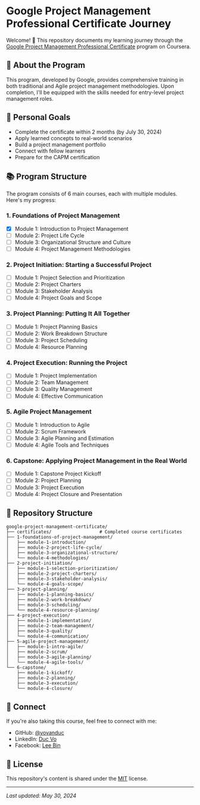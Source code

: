 # Google Project Management Professional Certificate Journey

Welcome! 👋 This repository documents my learning journey through the [Google Project Management Professional Certificate](https://www.coursera.org/professional-certificates/google-project-management) program on Coursera.

## 📌 About the Program

This program, developed by Google, provides comprehensive training in both traditional and Agile project management methodologies. Upon completion, I'll be equipped with the skills needed for entry-level project management roles.

## 🎯 Personal Goals

- Complete the certificate within 2 months (by July 30, 2024)
- Apply learned concepts to real-world scenarios
- Build a project management portfolio
- Connect with fellow learners
- Prepare for the CAPM certification

## 📚 Program Structure

The program consists of 6 main courses, each with multiple modules. Here's my progress:

### 1. Foundations of Project Management
- [x] Module 1: Introduction to Project Management
- [ ] Module 2: Project Life Cycle
- [ ] Module 3: Organizational Structure and Culture
- [ ] Module 4: Project Management Methodologies

### 2. Project Initiation: Starting a Successful Project
- [ ] Module 1: Project Selection and Prioritization
- [ ] Module 2: Project Charters
- [ ] Module 3: Stakeholder Analysis
- [ ] Module 4: Project Goals and Scope

### 3. Project Planning: Putting It All Together
- [ ] Module 1: Project Planning Basics
- [ ] Module 2: Work Breakdown Structure
- [ ] Module 3: Project Scheduling
- [ ] Module 4: Resource Planning

### 4. Project Execution: Running the Project
- [ ] Module 1: Project Implementation
- [ ] Module 2: Team Management
- [ ] Module 3: Quality Management
- [ ] Module 4: Effective Communication

### 5. Agile Project Management
- [ ] Module 1: Introduction to Agile
- [ ] Module 2: Scrum Framework
- [ ] Module 3: Agile Planning and Estimation
- [ ] Module 4: Agile Tools and Techniques

### 6. Capstone: Applying Project Management in the Real World
- [ ] Module 1: Capstone Project Kickoff
- [ ] Module 2: Project Planning
- [ ] Module 3: Project Execution
- [ ] Module 4: Project Closure and Presentation

## 📂 Repository Structure

```
google-project-management-certificate/
├── certificates/                  # Completed course certificates
├── 1-foundations-of-project-management/
│   ├── module-1-introduction/
│   ├── module-2-project-life-cycle/
│   ├── module-3-organizational-structure/
│   └── module-4-methodologies/
├── 2-project-initiation/
│   ├── module-1-selection-prioritization/
│   ├── module-2-project-charters/
│   ├── module-3-stakeholder-analysis/
│   └── module-4-goals-scope/
├── 3-project-planning/
│   ├── module-1-planning-basics/
│   ├── module-2-work-breakdown/
│   ├── module-3-scheduling/
│   └── module-4-resource-planning/
├── 4-project-execution/
│   ├── module-1-implementation/
│   ├── module-2-team-management/
│   ├── module-3-quality/
│   └── module-4-communication/
├── 5-agile-project-management/
│   ├── module-1-intro-agile/
│   ├── module-2-scrum/
│   ├── module-3-agile-planning/
│   └── module-4-agile-tools/
└── 6-capstone/
    ├── module-1-kickoff/
    ├── module-2-planning/
    ├── module-3-execution/
    └── module-4-closure/
```

## 🤝 Connect

If you're also taking this course, feel free to connect with me:
- GitHub: [@vovanduc](https://github.com/vovanduc)
- LinkedIn: [Duc Vo](https://www.linkedin.com/in/vovanduc/)
- Facebook: [Lee Bin](https://www.facebook.com/leebin89)

## 📝 License

This repository's content is shared under the [MIT](LICENSE) license.

---
*Last updated: May 30, 2024*
